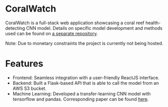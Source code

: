 # CoralWatch #
CoralWatch is a full-stack web application showcasing a coral reef health-detecting CNN model. Details on specific model development and methods used can be found on [a separate repository](https://github.com/JesusJBL/ReefModel).

Note: Due to monetary constraints the project is currently not being hosted.

# Features #
- Frontend: Seamless integration with a user-friendly ReactJS interface.
- Backend: Built a Flask-based API that is able to call the model from an AWS S3 bucket.
- Machine Learning: Developed a transfer-learning CNN model with tensorflow and pandas. Corresponding paper can be found [here](https://bentleyedu-my.sharepoint.com/:w:/r/personal/jbautista_falcon_bentley_edu/Documents/Honor%27s%20Capstone%20Report.docx?d=w021523b7ca974a55b055504fb77f9cc7&csf=1&web=1&e=u38akt).
